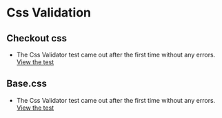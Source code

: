# Css Validation

## Checkout css

* The Css Validator test came out after the first time without any errors. [View the test](https://github.com/antoniotorone/hoppy_stop/blob/main/Documentation/All-validation-test-PDF/checkout.css.pdf)


## Base.css

* The Css Validator test came out after the first time without any errors. [View the test](https://github.com/antoniotorone/hoppy_stop/blob/main/Documentation/All-validation-test-PDF/base.css.pdf)